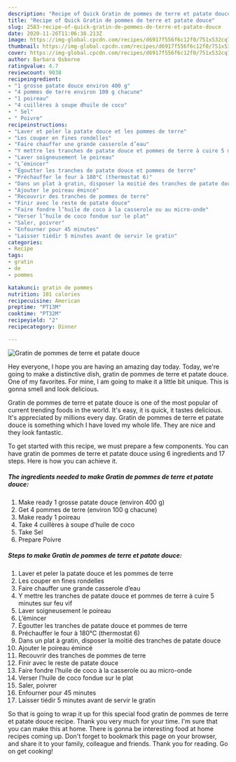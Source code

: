 ```yaml
---
description: "Recipe of Quick Gratin de pommes de terre et patate douce"
title: "Recipe of Quick Gratin de pommes de terre et patate douce"
slug: 2583-recipe-of-quick-gratin-de-pommes-de-terre-et-patate-douce
date: 2020-11-26T11:06:38.213Z
image: https://img-global.cpcdn.com/recipes/d6917f556f6c12f0/751x532cq70/gratin-de-pommes-de-terre-et-patate-douce-photo-principale-de-la-recette.jpg
thumbnail: https://img-global.cpcdn.com/recipes/d6917f556f6c12f0/751x532cq70/gratin-de-pommes-de-terre-et-patate-douce-photo-principale-de-la-recette.jpg
cover: https://img-global.cpcdn.com/recipes/d6917f556f6c12f0/751x532cq70/gratin-de-pommes-de-terre-et-patate-douce-photo-principale-de-la-recette.jpg
author: Barbara Osborne
ratingvalue: 4.7
reviewcount: 9038
recipeingredient:
- "1 grosse patate douce environ 400 g"
- "4 pommes de terre environ 100 g chacune"
- "1 poireau"
- "4 cuillères à soupe dhuile de coco"
- " Sel"
- " Poivre"
recipeinstructions:
- "Laver et peler la patate douce et les pommes de terre"
- "Les couper en fines rondelles"
- "Faire chauffer une grande casserole d’eau"
- "Y mettre les tranches de patate douce et pommes de terre à cuire 5 minutes sur feu vif"
- "Laver soigneusement le poireau"
- "L’émincer"
- "Égoutter les tranches de patate douce et pommes de terre"
- "Préchauffer le four à 180°C (thermostat 6)"
- "Dans un plat à gratin, disposer la moitié des tranches de patate douce"
- "Ajouter le poireau émincé"
- "Recouvrir des tranches de pommes de terre"
- "Finir avec le reste de patate douce"
- "Faire fondre l’huile de coco à la casserole ou au micro-onde"
- "Verser l’huile de coco fondue sur le plat"
- "Saler, poivrer"
- "Enfourner pour 45 minutes"
- "Laisser tiédir 5 minutes avant de servir le gratin"
categories:
- Recipe
tags:
- gratin
- de
- pommes

katakunci: gratin de pommes 
nutrition: 101 calories
recipecuisine: American
preptime: "PT13M"
cooktime: "PT32M"
recipeyield: "2"
recipecategory: Dinner

---
```



![Gratin de pommes de terre et patate douce](https://img-global.cpcdn.com/recipes/d6917f556f6c12f0/751x532cq70/gratin-de-pommes-de-terre-et-patate-douce-photo-principale-de-la-recette.jpg)

Hey everyone, I hope you are having an amazing day today. Today, we're going to make a distinctive dish, gratin de pommes de terre et patate douce. One of my favorites. For mine, I am going to make it a little bit unique. This is gonna smell and look delicious.

Gratin de pommes de terre et patate douce is one of the most popular of current trending foods in the world. It's easy, it is quick, it tastes delicious. It's appreciated by millions every day. Gratin de pommes de terre et patate douce is something which I have loved my whole life. They are nice and they look fantastic.




To get started with this recipe, we must prepare a few components. You can have gratin de pommes de terre et patate douce using 6 ingredients and 17 steps. Here is how you can achieve it.

<!--inarticleads1-->

##### The ingredients needed to make Gratin de pommes de terre et patate douce:

1. Make ready 1 grosse patate douce (environ 400 g)
1. Get 4 pommes de terre (environ 100 g chacune)
1. Make ready 1 poireau
1. Take 4 cuillères à soupe d’huile de coco
1. Take  Sel
1. Prepare  Poivre




<!--inarticleads2-->

##### Steps to make Gratin de pommes de terre et patate douce:

1. Laver et peler la patate douce et les pommes de terre
1. Les couper en fines rondelles
1. Faire chauffer une grande casserole d’eau
1. Y mettre les tranches de patate douce et pommes de terre à cuire 5 minutes sur feu vif
1. Laver soigneusement le poireau
1. L’émincer
1. Égoutter les tranches de patate douce et pommes de terre
1. Préchauffer le four à 180°C (thermostat 6)
1. Dans un plat à gratin, disposer la moitié des tranches de patate douce
1. Ajouter le poireau émincé
1. Recouvrir des tranches de pommes de terre
1. Finir avec le reste de patate douce
1. Faire fondre l’huile de coco à la casserole ou au micro-onde
1. Verser l’huile de coco fondue sur le plat
1. Saler, poivrer
1. Enfourner pour 45 minutes
1. Laisser tiédir 5 minutes avant de servir le gratin




So that is going to wrap it up for this special food gratin de pommes de terre et patate douce recipe. Thank you very much for your time. I'm sure that you can make this at home. There is gonna be interesting food at home recipes coming up. Don't forget to bookmark this page on your browser, and share it to your family, colleague and friends. Thank you for reading. Go on get cooking!
